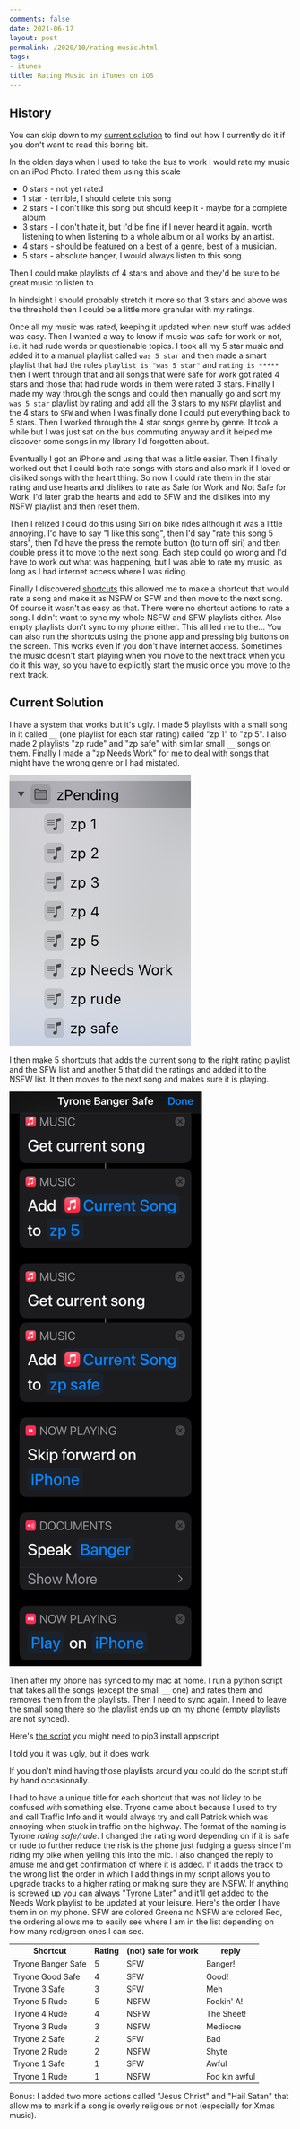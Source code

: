 ```yaml
---
comments: false
date: 2021-06-17
layout: post
permalink: /2020/10/rating-music.html
tags:
- itunes
title: Rating Music in iTunes on iOS
---
```

## History

You can skip down to my [current solution](#current-solution) to find out how I currently do it if you don't want to read this boring bit.

In the olden days when I used to take the bus to work I would rate my music on an iPod Photo. I rated them using this scale

* 0 stars - not yet rated
* 1 star - terrible, I should delete this song
* 2 stars - I don't like this song but should keep it - maybe for a complete album
* 3 stars - I don't hate it, but I'd be fine if I never heard it again. worth listening to when listening to a whole album or all works by an artist.
* 4 stars - should be featured on a best of a genre, best of a musician.
* 5 stars - absolute banger, I would always listen to this song.

Then I could make playlists of 4 stars and above and they'd be sure to be great music to listen to.

In hindsight I should probably stretch it more so that 3 stars and above was the threshold then I could be a little more granular with my ratings.

Once all my music was rated, keeping it updated when new stuff was added was easy. Then I wanted a way to know if music was safe for work or not, i.e. it had rude words or questionable topics. I took all my 5 star music and added it to a manual playlist called `was 5 star` and then made a smart playlist that had the rules `playlist is "was 5 star"` and `rating is *****` then I went through that and all songs that were safe for work got rated 4 stars and those that had rude words in them were rated 3 stars. Finally I made my way through the songs and could then manually go and sort my `was 5 star` playlist by rating and add all the 3 stars to my `NSFW` playlist and the 4 stars to `SFW` and when I was finally done I could put everything back to 5 stars. Then I worked through the 4 star songs genre by genre. It took a while but I was just sat on the bus commuting anyway and it helped me discover some songs in my library I'd forgotten about.

Eventually I got an iPhone and using that was a little easier. Then I finally worked out that I could both rate songs with stars and also mark if I loved or disliked songs with the heart thing. So now I could rate them in the star rating and use hearts and dislikes to rate as Safe for Work and Not Safe for Work. I'd later grab the hearts and add to SFW and the dislikes into my NSFW playlist and then reset them.

Then I relized I could do this using Siri on bike rides although it was a little annoying. I'd have to say "I like this song", then I'd say "rate this song 5 stars", then I'd have the press the remote button (to turn off siri) and tben double press it to move to the next song. Each step could go wrong and I'd have to work out what was happening, but I was able to rate my music, as long as I had internet access where I was riding.

Finally I discovered [shortcuts](https://support.apple.com/guide/shortcuts/welcome/ios) this allowed me to make a shortcut that would rate a song and make it as NSFW or SFW and then move to the next song. Of course it wasn't as easy as that. There were no shortcut actions to rate a song. I ddin't want to sync my whole NSFW and SFW playlists either. Also empty playlists don't sync to my phone either. This all led me to the...
You can also run the shortcuts using the phone app and pressing big buttons on the screen. This works even if you don't have internet access. Sometimes the music doesn't start playing when you move to the next track when you do it this way, so you have to explicitly start the music once you move to the next track.

## Current Solution


I have a system that works but it's ugly. I made 5 playlists with a small song in it called `__` (one playlist for each star rating) called "zp 1" to "zp 5". I also made 2 playlists "zp rude" and "zp safe" with similar small `__` songs on them. Finally I made a "zp Needs Work" for me to deal with songs that might have the wrong genre or I had mistated.

![a](/assets/images/2020-10-rate/Music.png)

I then make 5 shortcuts that adds the current song to the right rating playlist and the SFW list and another 5 that did the ratings and added it to the NSFW list. It then moves to the next song and makes sure it is playing.

![a](/assets/images/2020-10-rate/banger.sml.png)

Then after my phone has synced to my mac at home. I run a python script that takes all the songs (except the small `__` one) and rates them and removes them from the playlists. Then I need to sync again. I need to leave the small song there so the playlist ends up on my phone (empty playlists are not synced).

Here's [the script](https://gist.github.com/arkarkark/def0cb52b3972639d29b11eeec492368) you might need to pip3 install appscript

I told you it was ugly, but it does work.

If you don't mind having those playlists around you could do the script stuff by hand occasionally.

I had to have a unique title for each shortcut that was not likley to be confused with something else. Tryone came about because I used to try and call Traffic Info and it would always try and call Patrick which was annoying when stuck in traffic on the highway. The format of the naming is Tyrone _rating_ _safe/rude_. I changed the rating word depending on if it is safe or rude to further reduce the risk is the phone just fudging a guess since I'm riding my bike when yelling this into the mic. I also changed the reply to amuse me and get confirmation of where it is added. If it adds the track to the wrong list the order in which I add things in my script allows you to upgrade tracks  to a higher rating or making sure they are NSFW. If anything is screwed up you can always "Tyrone Later" and it'll get added to the Needs Work playlist to be updated at your leisure. Here's the order I have them in on my phone. SFW are colored Greena nd NSFW are colored Red, the ordering allows me to easily see where I am in the list depending on how many red/green ones I can see.

| Shortcut | Rating | (not) safe for work | reply |
|---|---|---|---|
| Tryone Banger Safe | 5 | SFW  | Banger!|
| Tryone Good Safe   | 4 | SFW  | Good!|
| Tryone 3 Safe      | 3 | SFW  | Meh|
| Tryone 5 Rude      | 5 | NSFW | Fookin' A!|
| Tryone 4 Rude      | 4 | NSFW | The Sheet!|
| Tryone 3 Rude      | 3 | NSFW | Mediocre|
| Tryone 2 Safe      | 2 | SFW  | Bad|
| Tryone 2 Rude      | 2 | NSFW | Shyte|
| Tryone 1 Safe      | 1 | SFW  | Awful|
| Tryone 1 Rude      | 1 | NSFW | Foo kin awful|

Bonus: I added two more actions called "Jesus Christ" and "Hail Satan" that allow me to mark if a song is overly religious or not (especially for Xmas music).

